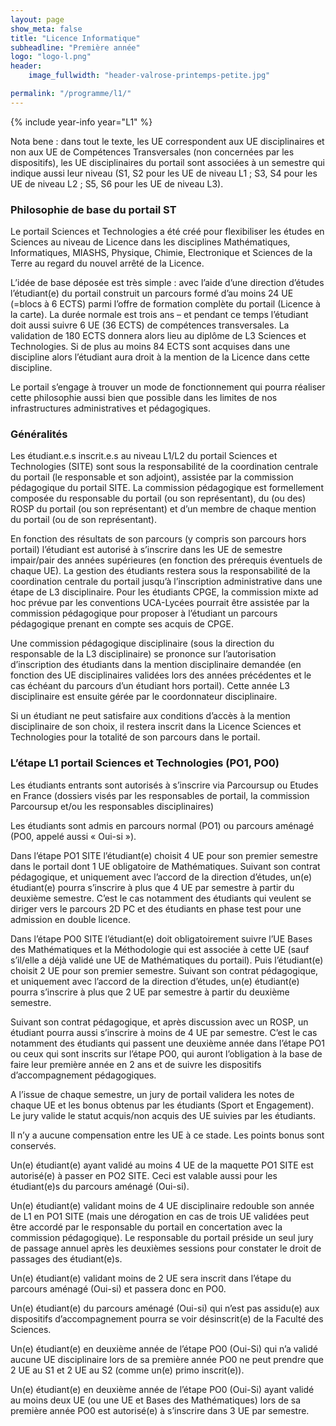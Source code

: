 ```yaml
---
layout: page
show_meta: false
title: "Licence Informatique"
subheadline: "Première année"
logo: "logo-l.png"
header:
    image_fullwidth: "header-valrose-printemps-petite.jpg"

permalink: "/programme/l1/"
---
```



{% include year-info year="L1" %}


Nota bene : dans tout le texte, les UE correspondent aux UE disciplinaires et non aux UE de Compétences Transversales (non concernées par les dispositifs), les UE disciplinaires du portail sont associées à un semestre qui indique aussi leur niveau (S1, S2 pour les UE de niveau L1 ; S3, S4 pour les UE de niveau L2 ; S5, S6 pour les UE de niveau L3).

### Philosophie de base du portail ST ###

Le portail Sciences et Technologies a été créé pour flexibiliser les études en Sciences au niveau de Licence dans 
les disciplines Mathématiques, Informatiques, MIASHS, Physique, Chimie, Electronique et Sciences de la Terre au 
regard du nouvel arrêté de la Licence.

L’idée de base déposée est très simple : avec l’aide d’une direction d’études l’étudiant(e) du portail construit 
un parcours formé d’au moins 24 UE (=blocs à 6 ECTS) parmi l’offre de formation complète du portail (Licence à 
la carte). La durée normale est trois ans – et pendant ce temps l’étudiant doit aussi suivre 6 UE (36 ECTS) de 
compétences transversales. La validation de 180 ECTS donnera alors lieu au diplôme de L3 Sciences et Technologies. 
Si de plus au moins 84 ECTS sont acquises dans une discipline alors l’étudiant aura droit à la mention de la 
Licence dans cette discipline.

Le portail s’engage à trouver un mode de fonctionnement qui pourra réaliser cette philosophie aussi bien que 
possible dans les limites de nos infrastructures administratives et pédagogiques.

### Généralités ###

Les étudiant.e.s inscrit.e.s au niveau L1/L2 du portail Sciences et Technologies (SITE) sont sous la 
responsabilité de la coordination centrale du portail (le responsable et son adjoint), assistée par la commission 
pédagogique du portail SITE. La commission pédagogique est formellement composée du responsable du portail (ou son 
représentant), du (ou des) ROSP du portail (ou son représentant) et d’un membre de chaque mention du portail (ou 
de son représentant). 

En fonction des résultats de son parcours (y compris son parcours hors portail) l’étudiant est autorisé à 
s’inscrire dans les UE de semestre impair/pair des années supérieures (en fonction des prérequis éventuels de 
chaque UE). La gestion des étudiants restera sous la responsabilité de la coordination centrale du portail jusqu’à 
l’inscription administrative dans une étape de L3 disciplinaire. Pour les étudiants CPGE, la commission mixte ad 
hoc prévue par les conventions UCA-Lycées pourrait être assistée par la commission pédagogique pour proposer à 
l’étudiant un parcours pédagogique prenant en compte ses acquis de CPGE.

Une commission pédagogique disciplinaire (sous la direction du responsable de la L3 disciplinaire) se prononce sur 
l’autorisation d’inscription des étudiants dans la mention disciplinaire demandée (en fonction des UE 
disciplinaires validées lors des années précédentes et le cas échéant du parcours d’un étudiant hors portail). 
Cette année L3 disciplinaire est ensuite gérée par le coordonnateur disciplinaire. 

Si un étudiant ne peut satisfaire aux conditions d’accès à la mention disciplinaire de son choix, il restera inscrit dans la Licence Sciences et Technologies pour la totalité de son parcours dans le portail. 


### L’étape L1 portail Sciences et Technologies (PO1, PO0) ###

Les étudiants entrants sont autorisés à s’inscrire via Parcoursup ou Etudes en France (dossiers visés par les 
responsables de portail, la commission Parcoursup et/ou les responsables disciplinaires) 

Les étudiants sont admis en parcours normal (PO1) ou parcours aménagé (PO0, appelé aussi « Oui-si »).

Dans l’étape PO1 SITE l’étudiant(e) choisit 4 UE pour son premier semestre dans le portail dont 1 UE obligatoire 
de Mathématiques. Suivant son contrat pédagogique, et uniquement avec l’accord de la direction d’études, un(e) 
étudiant(e) pourra s’inscrire à plus que 4 UE par semestre à partir du deuxième semestre. C’est le cas notamment 
des étudiants qui veulent se diriger vers le parcours 2D PC et des étudiants en phase test pour une admission en 
double licence.

Dans l’étape PO0 SITE l’étudiant(e) doit obligatoirement suivre l’UE Bases des Mathématiques et la Méthodologie 
qui est associée à cette UE (sauf s’il/elle a déjà validé une UE de Mathématiques du portail). Puis l’étudiant(e) 
choisit 2 UE pour son premier semestre. Suivant son contrat pédagogique, et uniquement avec l’accord de la 
direction d’études, un(e) étudiant(e) pourra s’inscrire à plus que 2 UE par semestre à partir du deuxième 
semestre. 

Suivant son contrat pédagogique, et après discussion avec un ROSP, un étudiant pourra aussi s’inscrire à moins de 
4 UE par semestre. C’est le cas notamment des étudiants qui passent une deuxième année dans l’étape PO1 ou ceux 
qui sont inscrits sur l’étape PO0, qui auront l’obligation à la base de faire leur première année en 2 ans et de 
suivre les dispositifs d’accompagnement pédagogiques. 

A l’issue de chaque semestre, un jury de portail validera les notes de chaque UE et les bonus obtenus par les 
étudiants (Sport et Engagement). Le jury valide le statut acquis/non acquis des UE suivies par les étudiants. 

Il n’y a aucune compensation entre les UE à ce stade. Les points bonus sont conservés. 

Un(e) étudiant(e) ayant validé au moins 4 UE de la maquette PO1 SITE est autorisé(e) à passer en PO2 SITE. Ceci 
est valable aussi pour les étudiant(e)s du parcours aménagé (Oui-si).

Un(e) étudiant(e) validant moins de 4 UE disciplinaire redouble son année de L1 en PO1 SITE (mais une dérogation 
en cas de trois UE validées peut être accordé par le responsable du portail en concertation avec la commission 
pédagogique). Le responsable du portail préside un seul jury de passage annuel après les deuxièmes sessions pour 
constater le droit de passages des étudiant(e)s.  

Un(e) étudiant(e) validant moins de 2 UE sera inscrit dans l’étape du parcours aménagé (Oui-si) et passera donc en 
PO0. 

Un(e) étudiant(e) du parcours aménagé (Oui-si) qui n’est pas assidu(e) aux dispositifs d’accompagnement pourra se 
voir désinscrit(e) de la Faculté des Sciences. 

Un(e) étudiant(e) en deuxième année de l’étape PO0 (Oui-Si) qui n’a validé aucune UE disciplinaire lors de sa 
première année PO0 ne peut prendre que 2 UE au S1 et 2 UE au S2 (comme un(e) primo inscrit(e)). 

Un(e) étudiant(e) en deuxième année de l’étape PO0 (Oui-Si) ayant validé au moins deux UE (ou une UE et Bases des 
Mathématiques) lors de sa première année PO0 est autorisé(e) à s’inscrire dans 3 UE par semestre.

